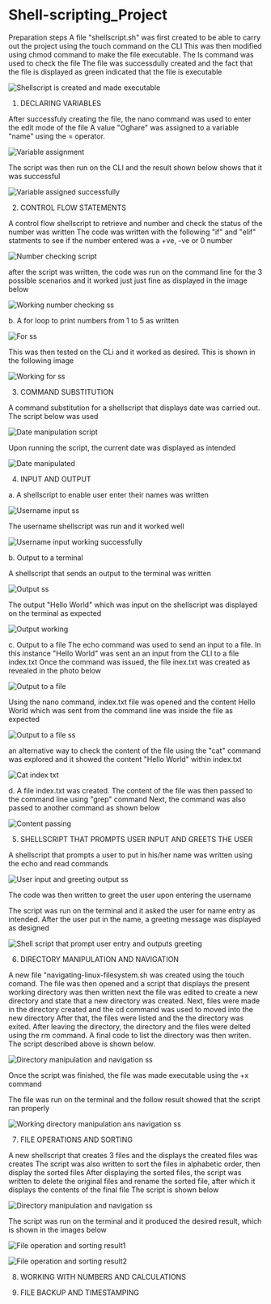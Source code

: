# Shell-scripting_Project

Preparation steps
A file "shellscript.sh" was first created to be able to carry out the project using the touch command on the CLI 
This was then modified using chmod command to make the file executable. The ls command was used to check the file 
The file was successdully created and the fact that the file is displayed as green indicated that the file is executable 

![Shellscript is created and made executable](https://github.com/oghare01/Shell-scripting_Project/assets/141191975/c42902df-d15e-4ec3-8b98-2979813b7f9e)

1. DECLARING VARIABLES
   
After successfuly creating the file, the nano command was used to enter the edit mode of the file
A value "Oghare" was assigned to a variable "name" using the = operator.

![Variable assignment ](https://github.com/oghare01/Shell-scripting_Project/assets/141191975/c85ee843-dc73-4405-b0f5-ab517142cc59)

The script was then run on the CLI and the result shown below shows that it was successful

![Variable assigned successfully ](https://github.com/oghare01/Shell-scripting_Project/assets/141191975/4dfa7f96-fd35-43b5-9d4a-da46c74873cc)

2. CONTROL FLOW STATEMENTS
   
A control flow shellscript to retrieve and number and check the status of the number was written
The code was written with the following "if" and "elif" statments to see if the number entered was a +ve, -ve or 0 number

![Number checking script](https://github.com/oghare01/Shell-scripting_Project/assets/141191975/6315e373-cb03-48bb-95a4-c88ef66c387a)

after the script was written, the code was run on the command line for the 3 possible scenarios and it worked just just fine as displayed in the image below 

![Working number checking ss](https://github.com/oghare01/Shell-scripting_Project/assets/141191975/16175527-d874-4e28-8b53-b8abba84170a)

b. A for loop to print numbers from 1 to 5 as written

![For ss](https://github.com/oghare01/Shell-scripting_Project/assets/141191975/d6c28add-34b5-4694-bf96-ff2e7216c4d7)

This was then tested on the CLi and it worked as desired. This is shown in the following image 

![Working for ss](https://github.com/oghare01/Shell-scripting_Project/assets/141191975/6a52e8e4-eadd-463e-9f66-099331b02de5)

3. COMMAND SUBSTITUTION

A command substitution for a shellscript that displays date was carried out. The script below was used

![Date manipulation script](https://github.com/oghare01/Shell-scripting_Project/assets/141191975/f0699772-2cda-4f5e-a4d0-cf823a70e7d7)

Upon running the script, the current date was displayed as intended

![Date manipulated ](https://github.com/oghare01/Shell-scripting_Project/assets/141191975/1f7b6c38-9886-4592-a84b-bebf44367116)

4. INPUT AND OUTPUT

a. A shellscript to enable user enter their names was written 

![Username input ss](https://github.com/oghare01/Shell-scripting_Project/assets/141191975/65e0ac6e-0424-47bf-8a96-adabbf1c88cd)

The username shellscript was run and it worked well 

![Username input working successfully ](https://github.com/oghare01/Shell-scripting_Project/assets/141191975/75bc0ab5-8666-4652-a245-632176fa328d)

b. Output to a terminal 

A shellscript that sends an output to the terminal was written 

![Output ss](https://github.com/oghare01/Shell-scripting_Project/assets/141191975/f505bf95-5ad3-4fe1-9e38-6f6c16247008)

The output "Hello World" which was input on the shellscript was displayed on the terminal as expected 

![Output working](https://github.com/oghare01/Shell-scripting_Project/assets/141191975/6483860b-f07e-4c13-974e-67cee91734e9)

c. Output to a file 
The echo command was used to send an input to a file. In this instance "Hello World" was sent an an input from the CLI to a file index.txt
Once the command was issued, the file inex.txt was created as revealed in the photo below

![Output to a file](https://github.com/oghare01/Shell-scripting_Project/assets/141191975/672d7fc5-5e40-4dd0-bfda-ea91f98d7c8e)

Using the nano command, index.txt file was opened and the content Hello World which was sent from the command line was inside the file as expected 

![Output to a file ss](https://github.com/oghare01/Shell-scripting_Project/assets/141191975/a92990c6-6860-4237-b1dd-35cd60eef7c4)

an alternative way to check the content of the file using the "cat" command was explored and it showed the content "Hello World" within index.txt

![Cat index txt](https://github.com/oghare01/Shell-scripting_Project/assets/141191975/8feecca4-9f3c-4f40-8dee-4f35b01bb12d)

d. A file index.txt was created. The content of the file was then passed to the command line using "grep" command
Next, the command was also passed to another command as shown below

![Content passing](https://github.com/oghare01/Shell-scripting_Project/assets/141191975/c32fcb5c-6349-4904-982e-fbd970493af7)


5. SHELLSCRIPT THAT PROMPTS USER INPUT AND GREETS THE USER

A shellscript that prompts a user to put in his/her name was written using the echo and read commands 

![User input and greeting output ss](https://github.com/oghare01/Shell-scripting_Project/assets/141191975/44d3d644-fde8-41d1-bd09-fdbdfbb9e48a)

The code was then written to greet the user upon entering the username

The script was run on the terminal and it asked the user for name entry as intended. After the user put in the name, a greeting message was displayed as designed

![Shell script that prompt user entry and outputs greeting](https://github.com/oghare01/Shell-scripting_Project/assets/141191975/7565c392-b624-404d-b941-5511a25e8165)

6. DIRECTORY MANIPULATION AND NAVIGATION

A new file "navigating-linux-filesystem.sh was created using the touch comand. The file was then opened and a script that displays the present working directory was then written
next the file was edited to create a new directory and state that a new directory was created. Next, files were made in the directory created and the cd command was used to moved into the new directory
After that, the files were listed and the the directory was exited. After leaving the directory, the directory and the files were delted using the rm command. A final code to list the directory was then writen. 
The script described above is shown below. 

![Directory manipulation and navigation ss](https://github.com/oghare01/Shell-scripting_Project/assets/141191975/1890f956-17bd-431f-8800-d45ae1e11c84)

Once the script was finished, the file was made executable using the +x command 

The file was run on the terminal and the follow result showed that the script ran properly

![Working directory manipulation ans navigation ss](https://github.com/oghare01/Shell-scripting_Project/assets/141191975/bb1bc2f5-7142-489c-a5ff-adcba7f4c6ce)

7. FILE OPERATIONS AND SORTING

A new shellscript that creates 3 files and the displays the created files was creates 
The script was also written to sort the files in alphabetic order, then display the sorted files 
After displaying the sorted files, the script was written to delete the original files and rename the sorted file, after which it displays the contents of the final file
The script is shown below

![Directory manipulation and navigation ss](https://github.com/oghare01/Shell-scripting_Project/assets/141191975/aa6e75b9-5914-4701-b69e-0f5eed2b49c0)

The script was run on the terminal and it produced the desired result, which is shown in the images below

![File operation and sorting result1](https://github.com/oghare01/Shell-scripting_Project/assets/141191975/f96ff5b7-2c7e-4240-bf9d-fc406f17acf1)

![File operation and sorting result2](https://github.com/oghare01/Shell-scripting_Project/assets/141191975/90bb4221-d95e-4bb3-a796-d6d450a530ae)


8. WORKING WITH NUMBERS AND CALCULATIONS

9. FILE BACKUP AND TIMESTAMPING



